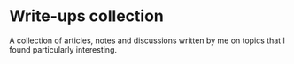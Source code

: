 # Write-ups collection

A collection of articles, notes and discussions written by me on topics that I found particularly interesting.
